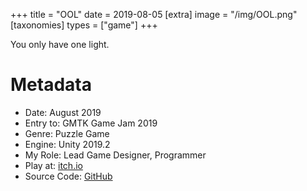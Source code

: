 +++
title = "OOL"
date = 2019-08-05
[extra]
image = "/img/OOL.png"
[taxonomies]
types = ["game"]
+++

You only have one light.

<!-- more -->

# Metadata
- Date: August 2019
- Entry to: GMTK Game Jam 2019
- Genre: Puzzle Game
- Engine: Unity 2019.2
- My Role: Lead Game Designer, Programmer
- Play at: [itch.io](https://igaryhe.itch.io/only-one-light)
- Source Code: [GitHub](https://github.com/igaryhe/ool)
